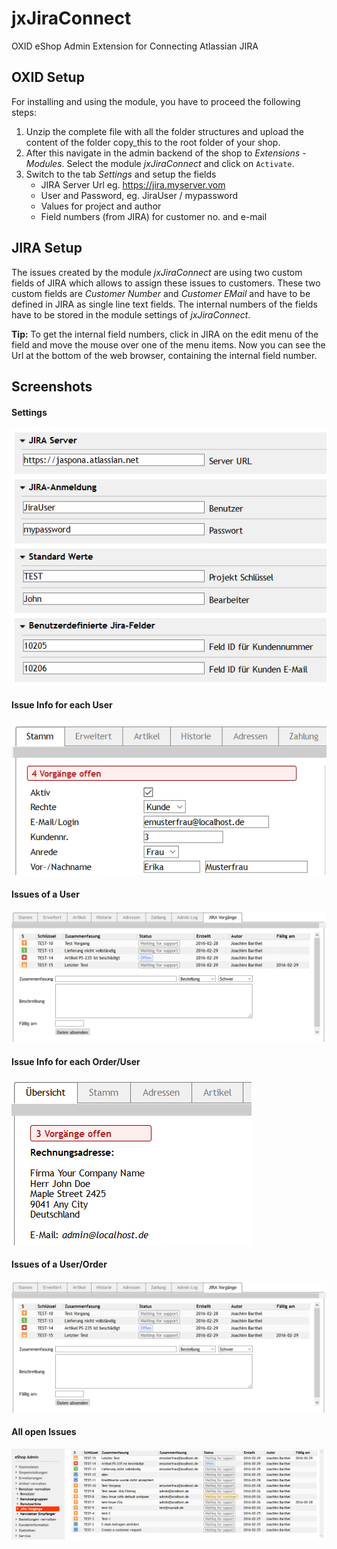# jxJiraConnect #

OXID eShop Admin Extension for Connecting Atlassian JIRA


## OXID Setup ##

For installing and using the module, you have to proceed the following steps:

1. Unzip the complete file with all the folder structures and upload the content of the folder copy_this to the root folder of your shop.
2. After this navigate in the admin backend of the shop to _Extensions_ - _Modules_. Select the module _jxJiraConnect_ and click on `Activate`.
4. Switch to the tab _Settings_ and setup the fields
    * JIRA Server Url eg. https://jira.myserver.vom
    * User and Password, eg. JiraUser / mypassword
    * Values for project and author
    * Field numbers (from JIRA) for customer no. and e-mail

## JIRA Setup ##

The issues created by the module _jxJiraConnect_ are using two custom fields of JIRA which allows to assign these issues to customers. These two custom fields are _Customer Number_ and _Customer EMail_ and have to be defined in JIRA as single line text fields. The internal numbers of the fields have to be stored in the module settings of _jxJiraConnect_.

**Tip:**
To get the internal field numbers, click in JIRA on the edit menu of the field and move the mouse over one of the menu items. Now you can see the Url at the bottom of the web browser, containing the internal field number.


## Screenshots ##

#### Settings ####
![Object History Log](https://github.com/job963/jxJiraConnect/raw/master/docs/img/settings-de.png)

#### Issue Info for each User ####
![Full Log Report](https://github.com/job963/jxJiraConnect/raw/master/docs/img/user-main-de.png)

#### Issues of a User ####
![Full Log Report](https://github.com/job963/jxJiraConnect/raw/master/docs/img/user-jiraissues-de.png)

#### Issue Info for each Order/User ####
![Full Log Report](https://github.com/job963/jxJiraConnect/raw/master/docs/img/order-main-de.png)

#### Issues of a User/Order ####
![Full Log Report](https://github.com/job963/jxJiraConnect/raw/master/docs/img/user-jiraissues-de.png)

#### All open Issues ####
![Full Log Report](https://github.com/job963/jxJiraConnect/raw/master/docs/img/user-allissues-de.png)



